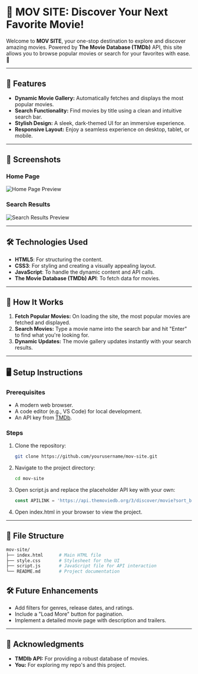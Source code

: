 # 🎥 MOV SITE: Discover Your Next Favorite Movie!

Welcome to **MOV SITE**, your one-stop destination to explore and discover amazing movies. Powered by **The Movie Database (TMDb)** API, this site allows you to browse popular movies or search for your favorites with ease. 🌟

---

## 🚀 Features

- **Dynamic Movie Gallery:** Automatically fetches and displays the most popular movies.
- **Search Functionality:** Find movies by title using a clean and intuitive search bar.
- **Stylish Design:** A sleek, dark-themed UI for an immersive experience.
- **Responsive Layout:** Enjoy a seamless experience on desktop, tablet, or mobile.

---

## 📸 Screenshots

### Home Page
![Home Page Preview](https://via.placeholder.com/800x400?text=Add+Screenshot+Here)

### Search Results
![Search Results Preview](https://via.placeholder.com/800x400?text=Add+Screenshot+Here)

---

## 🛠️ Technologies Used

- **HTML5**: For structuring the content.
- **CSS3**: For styling and creating a visually appealing layout.
- **JavaScript**: To handle the dynamic content and API calls.
- **The Movie Database (TMDb) API**: To fetch data for movies.

---

## 🌟 How It Works

1. **Fetch Popular Movies:** On loading the site, the most popular movies are fetched and displayed.
2. **Search Movies:** Type a movie name into the search bar and hit "Enter" to find what you're looking for.
3. **Dynamic Updates:** The movie gallery updates instantly with your search results.

---

## 🖥️ Setup Instructions

### Prerequisites
- A modern web browser.
- A code editor (e.g., VS Code) for local development.
- An API key from [TMDb](https://www.themoviedb.org/documentation/api).

### Steps
1. Clone the repository:
   ```bash
   git clone https://github.com/yourusername/mov-site.git
2. Navigate to the project directory:
   ```bash
   cd mov-site
3. Open script.js and replace the placeholder API key with your own:
   ```javascript
   const APILINK = 'https://api.themoviedb.org/3/discover/movie?sort_by=popularity.desc&api_key=YOUR_API_KEY&page=1';
4. Open index.html in your browser to view the project.

---

## 📁 File Structure
  ```graphql
  mov-site/
  ├── index.html      # Main HTML file
  ├── style.css       # Stylesheet for the UI
  ├── script.js       # JavaScript file for API interaction
  └── README.md       # Project documentation
```
## 🛠️ Future Enhancements
- Add filters for genres, release dates, and ratings.
- Include a "Load More" button for pagination.
- Implement a detailed movie page with description and trailers.

---

## 🙌 Acknowledgments
- **TMDIb API:** For providing a robust database of movies.
- **You:** For exploring my repo's and this project.

